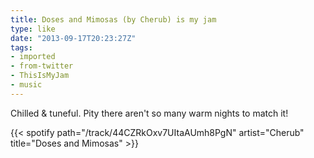 ```yaml
---
title: Doses and Mimosas (by Cherub) is my jam
type: like
date: "2013-09-17T20:23:27Z"
tags:
- imported
- from-twitter
- ThisIsMyJam
- music
---
```

Chilled & tuneful. Pity there aren't so many warm nights to match it!

{{< spotify path="/track/44CZRkOxv7UItaAUmh8PgN" artist="Cherub" title="Doses and Mimosas" >}}
